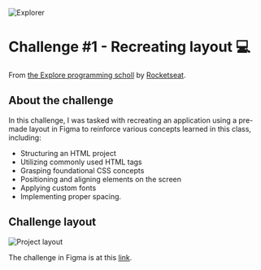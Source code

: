 ![Explorer](https://efficient-sloth-d85.notion.site/image/https%3A%2F%2Fs3-us-west-2.amazonaws.com%2Fsecure.notion-static.com%2F74dec54c-b44a-4c7e-adbd-f8a069b98b7b%2FCapa_Notion_-_Explorer.png?table=block&id=19dfbff7-b19c-47c5-9a28-6afa37d42543&spaceId=08f749ff-d06d-49a8-a488-9846e081b224&width=2000&userId=&cache=v2)

# Challenge #1 - Recreating layout 💻

From [the Explore programming scholl](https://www.rocketseat.com.br/explorer) by [Rocketseat](https://www.rocketseat.com.br/).

## About the challenge

In this challenge, I was tasked with recreating an application using a pre-made layout in Figma to reinforce various concepts learned in this class, including:

- Structuring an HTML project
- Utilizing commonly used HTML tags
- Grasping foundational CSS concepts
- Positioning and aligning elements on the screen
- Applying custom fonts
- Implementing proper spacing.

## Challenge layout

![Project layout](https://efficient-sloth-d85.notion.site/image/https%3A%2F%2Fs3-us-west-2.amazonaws.com%2Fsecure.notion-static.com%2F0a5e672c-481d-4bb7-8ee1-5017440adb21%2FUntitled.png?id=ad600035-97f2-45cb-a739-9dee0b4d53f9&table=block&spaceId=08f749ff-d06d-49a8-a488-9846e081b224&width=2000&userId=&cache=v2)

The challenge in Figma is at this [link](https://www.figma.com/file/psLh9cERMPv5OrwzjnXevm/Projeto01-Extra-(Copy)-(Copy)?type=design&t=QwnWtAEUlqUiRxPq-0).
